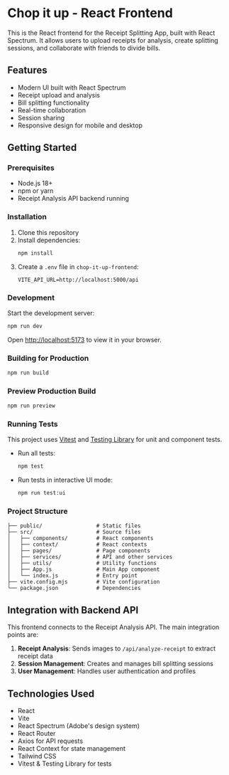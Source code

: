 # Chop it up - React Frontend

This is the React frontend for the Receipt Splitting App, built with React Spectrum. It allows users to upload receipts for analysis, create splitting sessions, and collaborate with friends to divide bills.

## Features

- Modern UI built with React Spectrum
- Receipt upload and analysis
- Bill splitting functionality
- Real-time collaboration
- Session sharing
- Responsive design for mobile and desktop

## Getting Started

### Prerequisites

- Node.js 18+
- npm or yarn
- Receipt Analysis API backend running

### Installation

1. Clone this repository
2. Install dependencies:
   ```bash
   npm install
   ```
3. Create a `.env` file in `chop-it-up-frontend`:
   ```
   VITE_API_URL=http://localhost:5000/api
   ```

### Development

Start the development server:

```bash
npm run dev
```

Open [http://localhost:5173](http://localhost:5173) to view it in your browser.

### Building for Production

```bash
npm run build
```

### Preview Production Build

```bash
npm run preview
```

### Running Tests

This project uses [Vitest](https://vitest.dev/) and [Testing Library](https://testing-library.com/) for unit and component tests.

- Run all tests:
  ```bash
  npm test
  ```
- Run tests in interactive UI mode:
  ```bash
  npm run test:ui
  ```

### Project Structure

```
├── public/                 # Static files
├── src/                    # Source files
│   ├── components/         # React components
│   ├── context/            # React contexts
│   ├── pages/              # Page components
│   ├── services/           # API and other services
│   ├── utils/              # Utility functions
│   ├── App.js              # Main App component
│   └── index.js            # Entry point
├── vite.config.mjs         # Vite configuration
└── package.json            # Dependencies
```

## Integration with Backend API

This frontend connects to the Receipt Analysis API. The main integration points are:

1. **Receipt Analysis**: Sends images to `/api/analyze-receipt` to extract receipt data
2. **Session Management**: Creates and manages bill splitting sessions
3. **User Management**: Handles user authentication and profiles

## Technologies Used

- React
- Vite
- React Spectrum (Adobe's design system)
- React Router
- Axios for API requests
- React Context for state management
- Tailwind CSS
- Vitest & Testing Library for tests 